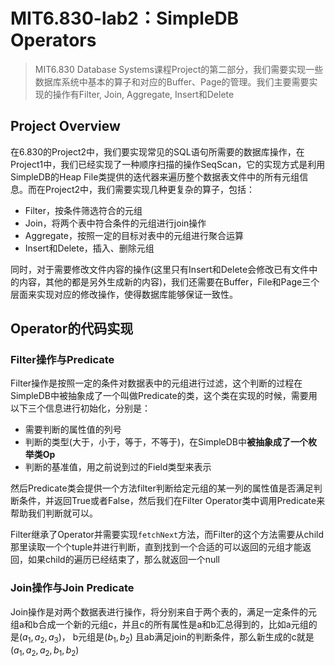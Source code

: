 # MIT6.830-lab2：SimpleDB Operators

> MIT6.830 Database Systems课程Project的第二部分，我们需要实现一些数据库系统中基本的算子和对应的Buffer、Page的管理。我们主要需要实现的操作有Filter, Join,  Aggregate, Insert和Delete

## Project Overview

在6.830的Project2中，我们要实现常见的SQL语句所需要的数据库操作，在Project1中，我们已经实现了一种顺序扫描的操作SeqScan，它的实现方式是利用SimpleDB的Heap File类提供的迭代器来遍历整个数据表文件中的所有元组信息。而在Project2中，我们需要实现几种更复杂的算子，包括：

- Filter，按条件筛选符合的元组
- Join，将两个表中符合条件的元组进行join操作
- Aggregate，按照一定的目标对表中的元组进行聚合运算
- Insert和Delete，插入、删除元组

同时，对于需要修改文件内容的操作(这里只有Insert和Delete会修改已有文件中的内容，其他的都是另外生成新的内容)，我们还需要在Buffer，File和Page三个层面来实现对应的修改操作，使得数据库能够保证一致性。



## Operator的代码实现

### Filter操作与Predicate

Filter操作是按照一定的条件对数据表中的元组进行过滤，这个判断的过程在SimpleDB中被抽象成了一个叫做Predicate的类，这个类在实现的时候，需要用以下三个信息进行初始化，分别是：

- 需要判断的属性值的列号
- 判断的类型(大于，小于，等于，不等于)，在SimpleDB中**被抽象成了一个枚举类Op**
- 判断的基准值，用之前说到过的Field类型来表示

然后Predicate类会提供一个方法filter判断给定元组的某一列的属性值是否满足判断条件，并返回True或者False，然后我们在Filter Operator类中调用Predicate来帮助我们判断就可以。

Filter继承了Operator并需要实现`fetchNext`方法，而Filter的这个方法需要从child那里读取一个个tuple并进行判断，直到找到一个合适的可以返回的元组才能返回，如果child的遍历已经结束了，那么就返回一个null



### Join操作与Join Predicate

Join操作是对两个数据表进行操作，将分别来自于两个表的，满足一定条件的元组a和b合成一个新的元组c，并且c的所有属性是a和b汇总得到的，比如a元组的是$(a_1,a_2,a_3)$， b元组是$(b_1,b_2)$ 且ab满足join的判断条件，那么新生成的c就是$(a_1,a_2,a_2,b_1,b_2)$ 

